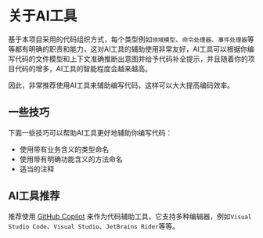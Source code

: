 ﻿# 关于AI工具

基于本项目采用的代码组织方式，每个类型例如`领域模型`、`命令处理器`、`事件处理器`等等都有明确的职责和能力，这对AI工具的辅助使用非常友好，AI工具可以根据你编写代码的文件模型和上下文准确推断出意图并给予代码补全提示，并且随着你的项目代码的增多，AI工具的智能程度会越来越高。

因此，非常推荐使用AI工具来辅助编写代码，这样可以大大提高编码效率。

## 一些技巧

下面一些技巧可以帮助AI工具更好地辅助你编写代码：

+ 使用带有业务含义的类型命名
+ 使用带有明确功能含义的方法命名
+ 适当的注释

## AI工具推荐

推荐使用 [GitHub Copilot](https://docs.github.com/en/copilot) 来作为代码辅助工具，它支持多种编辑器，例如`Visual Studio Code`、`Visual Studio`、`JetBrains Rider`等等。